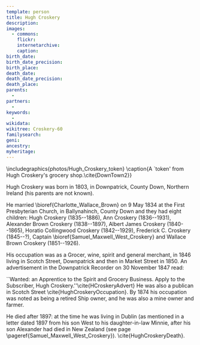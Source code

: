 ```yaml
---
template: person
title: Hugh Croskery
description:
images:
  - commons: 
    flickr: 
    internetarchive: 
    caption: 
birth_date: 
birth_date_precision: 
birth_place: 
death_date: 
death_date_precision: 
death_place: 
parents:
  - 
partners:
  - 
keywords:
  - 
wikidata: 
wikitree: Croskery-60
familysearch: 
geni: 
ancestry: 
myheritage: 
---
```


 \includegraphics{photos/Hugh_Croskery_token}
 \caption{A `token' from Hugh Croskery's grocery shop.\cite{DownTown2}}

Hugh Croskery was born in 1803, in Downpatrick, County Down, Northern Ireland (his parents are not known).

He married \bioref{Charlotte_Wallace_Brown} on 9 May 1834 at the First Presbyterian Church, in Ballynahinch, County Down and they had eight children:  Hugh Croskery (1835--1886), Ann Croskery (1836--1931), Alexander Brown Croskery (1838--1897), Albert James Croskery (1840--1865), Horatio Collingwood Croskery (1842--1929), Frederick C. Croskery (1845--?),  Captain \bioref{Samuel_Maxwell_West_Croskery} and Wallace Brown Croskery (1851--1926). 

His occupation was as a Grocer, wine, spirit and general merchant, in 1846 living in Scotch Street, Downpatrick and then in Market Street in 1850. An advertisement in the Downpatrick Recorder on 30 November 1847 read:

``Wanted: an Apprentice to the Spirit and Grocery Business. Apply to the Subscriber, Hugh Croskery.''\cite{HCroskeryAdvert}  He was also a publican in Scotch Street \cite{HughCroskeryOccupation}. By 1874 his occupation was noted as being a retired Ship owner, and he was also a mine owner and farmer. 

He died after 1897: at the time he was living in Dublin (as mentioned in a letter dated 1897 from his son West to his daughter-in-law Minnie, after his son Alexander had died in New Zealand (see page \pageref{Samuel_Maxwell_West_Croskery}). \cite{HughCroskeryDeath}.
